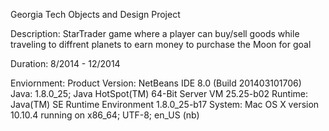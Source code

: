 Georgia Tech Objects and Design Project

Description: StarTrader game where a player can buy/sell goods while traveling to diffrent planets to earn money to purchase the Moon for goal

Duration: 8/2014 - 12/2014

Enviornment: 
    Product Version: NetBeans IDE 8.0 (Build 201403101706)
    Java: 1.8.0_25; Java HotSpot(TM) 64-Bit Server VM 25.25-b02
    Runtime: Java(TM) SE Runtime Environment 1.8.0_25-b17
    System: Mac OS X version 10.10.4 running on x86_64; UTF-8; en_US (nb)
